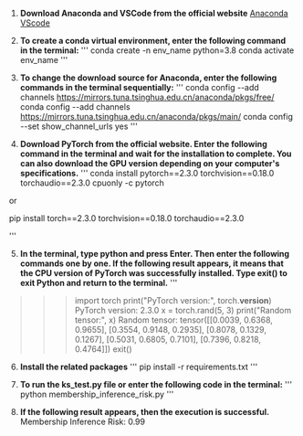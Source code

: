 1. **Download Anaconda and VSCode from the official website**
    [Anaconda](https://www.anaconda.com/)
    [VScode](https://code.visualstudio.com/)

2. **To create a conda virtual environment, enter the following command in the terminal:**
    '''
    conda create -n env_name python=3.8
    conda activate env_name
    '''

3. **To change the download source for Anaconda, enter the following commands in the terminal sequentially:**
    '''
    conda config --add channels https://mirrors.tuna.tsinghua.edu.cn/anaconda/pkgs/free/
    conda config --add channels https://mirrors.tuna.tsinghua.edu.cn/anaconda/pkgs/main/
    conda config --set show_channel_urls yes
    '''

4. **Download PyTorch from the official website. Enter the following command in the terminal and wait for the installation to complete. You can also download the GPU version depending on your computer's specifications.**
    '''
    conda install pytorch==2.3.0 torchvision==0.18.0 torchaudio==2.3.0 cpuonly -c pytorch

​       or

​       pip install torch==2.3.0 torchvision==0.18.0 torchaudio==2.3.0

​       '''

5. **In the terminal, type python and press Enter. Then enter the following commands one by one. If the following result appears, it means that the CPU version of PyTorch was successfully installed. Type exit() to exit Python and return to the terminal.**
    '''
>>> import torch
>>> print("PyTorch version:", torch.__version__)
PyTorch version: 2.3.0
>>> x = torch.rand(5, 3)
>>> print("Random tensor:", x)
Random tensor: tensor([[0.0039, 0.6368, 0.9655],
        [0.3554, 0.9148, 0.2935],
        [0.8078, 0.1329, 0.1267],
        [0.5031, 0.6805, 0.7101],
        [0.7396, 0.8218, 0.4764]])
>>> exit()

6. **Install the related packages**
'''
pip install -r requirements.txt
'''

7. **To run the ks_test.py file or enter the following code in the terminal:**
'''
python membership_inference_risk.py
'''
8. **If the following result appears, then the execution is successful.**
Membership Inference Risk: 0.99